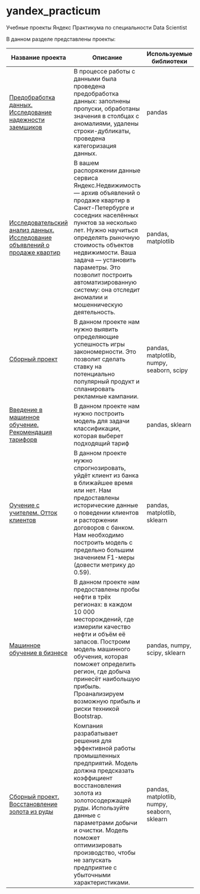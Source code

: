 # yandex_practicum

Учебные проекты Яндекс Практикума по специальности Data Scientist

В данном разделе представлены проекты:

| Название проекта | Описание | Используемые библиотеки |
|----------|----------|----------|
| [Предобработка данных. Исследование надежности заемщиков](https://github.com/kirillnosow/yandex_practicum/blob/main/01%20Исследование%20надежности%20заемщиков/Предобработка%20данных.%20Исследование%20надежности%20заемщиков.ipynb)    | В процессе работы с данными была проведена предобработка данных: заполнены пропуски, обработаны значения в столбцах с аномалиями, удалены строки-дубликаты, проведена категоризация данных.   | pandas   |
| [Исследовательский анализ данных. Исследование объявлений о продаже квартир](https://github.com/kirillnosow/yandex_practicum/blob/main/02%20Исследование%20объявлений%20о%20продаже%20квартир/Исследовательский%20анализ%20данных.%20Исследование%20объявлений%20о%20продаже%20квартир.ipynb)    | В вашем распоряжении данные сервиса Яндекс.Недвижимость — архив объявлений о продаже квартир в Санкт-Петербурге и соседних населённых пунктов за несколько лет. Нужно научиться определять рыночную стоимость объектов недвижимости. Ваша задача — установить параметры. Это позволит построить автоматизированную систему: она отследит аномалии и мошенническую деятельность.   |  pandas, matplotlib   |
| [Сборный проект](https://github.com/kirillnosow/yandex_practicum/blob/main/03%20Сборный%20проект/Сборный%20проект%201.ipynb)    | В данном проекте нам нужно выявить определяющие успешность игры закономерности. Это позволит сделать ставку на потенциально популярный продукт и спланировать рекламные кампании.   | pandas, matplotlib, numpy, seaborn, scipy   |
| [Введение в машинное обучение. Рекомендация тарифорв](https://github.com/kirillnosow/yandex_practicum/blob/main/04%20Рекомендация%20тарифов/Введение%20в%20машинное%20обучение.%20Рекомендация%20тарифов.ipynb) | В данном проекте нам нужно построить модель для задачи классификации, которая выберет подходящий тариф | pandas, sklearn |
| [Оучение с учителем. Отток клиентов](https://github.com/kirillnosow/yandex_practicum/blob/main/05%20Отток%20клиентов/Обучение%20с%20учителем.%20Отток%20клиентов.ipynb) | В данном проекте нужно спрогнозировать, уйдёт клиент из банка в ближайшее время или нет. Нам предоставлены исторические данные о поведении клиентов и расторжении договоров с банком. Нам необходимо построить модель с предельно большим значением F1-меры (довести метрику до 0.59). | pandas, matplotlib, sklearn |
| [Машинное обучение в бизнесе](https://github.com/kirillnosow/yandex_practicum/blob/main/06%20Выбор%20локации%20для%20скважины/Машинное%20обучение%20в%20бизнесе.%20Выбор%20локации%20для%20скважины.ipynb) | В данном проекте нам предоставлены пробы нефти в трёх регионах: в каждом 10 000 месторождений, где измерили качество нефти и объём её запасов. Построим модель машинного обучения, которая поможет определить регион, где добыча принесёт наибольшую прибыль. Проанализируем возможную прибыль и риски техникой Bootstrap. | pandas, numpy, scipy, sklearn |
| [Сборный проект. Восстановление золота из руды](https://github.com/kirillnosow/yandex_practicum/blob/main/07%20Сборный%20проект/Восстановление%20золота%20из%20руды.%20Сборный%20проект%202.ipynb) | Компания разрабатывает решения для эффективной работы промышленных предприятий. Модель должна предсказать коэффициент восстановления золота из золотосодержащей руды. Используйте данные с параметрами добычи и очистки. Модель поможет оптимизировать производство, чтобы не запускать предприятие с убыточными характеристиками. | pandas, matplotlib, numpy, seaborn, sklearn |
